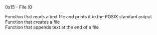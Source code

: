 0x15 - FIle IO

Function that reads a text file and prints it to the POSIX standard output</br>
Function that creates a file</br>
Function that appends text at the end of a file</br>
